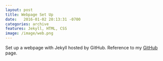 ```yaml
---
layout: post
title: Webpage Set Up
date:   2016-01-02 20:13:31 -0700
categories: archive
features: Jekyll, HTML, CSS
image: /image/web.png
---
```

Set up a webpage with Jekyll hosted by GitHub. Reference to my <a href="https://github.com/CLaigit">GitHub</a> page.
